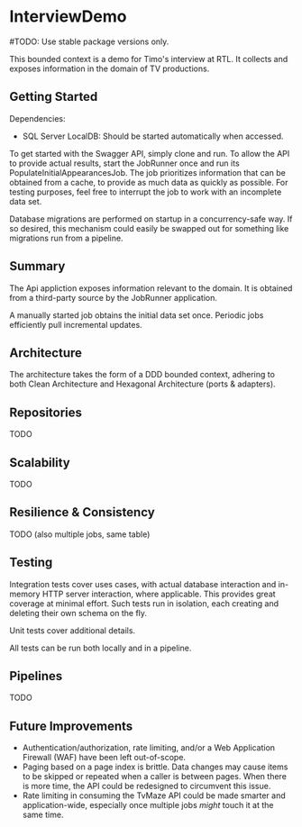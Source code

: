 # InterviewDemo

#TODO: Use stable package versions only.

This bounded context is a demo for Timo's interview at RTL.
It collects and exposes information in the domain of TV productions.

## Getting Started

Dependencies:

- SQL Server LocalDB: Should be started automatically when accessed.

To get started with the Swagger API, simply clone and run.
To allow the API to provide actual results, start the JobRunner once and run its PopulateInitialAppearancesJob.
The job prioritizes information that can be obtained from a cache, to provide as much data as quickly as possible.
For testing purposes, feel free to interrupt the job to work with an incomplete data set.

Database migrations are performed on startup in a concurrency-safe way.
If so desired, this mechanism could easily be swapped out for something like migrations run from a pipeline.

## Summary

The Api appliction exposes information relevant to the domain.
It is obtained from a third-party source by the JobRunner application.

A manually started job obtains the initial data set once.
Periodic jobs efficiently pull incremental updates.

## Architecture

The architecture takes the form of a DDD bounded context, adhering to both Clean Architecture and Hexagonal Architecture (ports & adapters).

## Repositories

TODO

## Scalability

TODO

## Resilience & Consistency

TODO (also multiple jobs, same table)

## Testing

Integration tests cover uses cases, with actual database interaction and in-memory HTTP server interaction, where applicable.
This provides great coverage at minimal effort.
Such tests run in isolation, each creating and deleting their own schema on the fly.

Unit tests cover additional details.

All tests can be run both locally and in a pipeline.

## Pipelines

TODO

## Future Improvements

- Authentication/authorization, rate limiting, and/or a Web Application Firewall (WAF) have been left out-of-scope.
- Paging based on a page index is brittle. Data changes may cause items to be skipped or repeated when a caller is between pages. When there is more time, the API could be redesigned to circumvent this issue.
- Rate limiting in consuming the TvMaze API could be made smarter and application-wide, especially once multiple jobs _might_ touch it at the same time.
